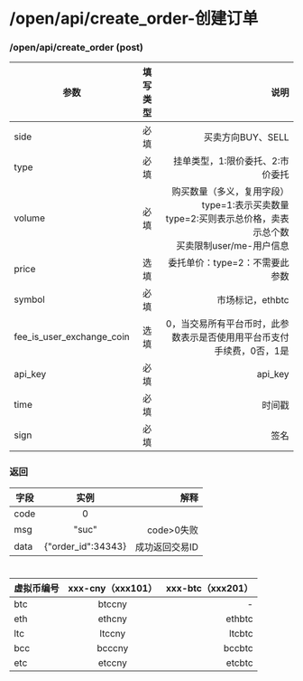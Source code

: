 # /open/api/create_order-创建订单
### /open/api/create_order (post)
|参数|填写类型|说明|
|---|:----:|-----:|
|side|必填|买卖方向BUY、SELL|
|type |必填|挂单类型，1:限价委托、2:市价委托|
|volume|必填|购买数量（多义，复用字段）<br>type=1:表示买卖数量<br>type=2:买则表示总价格，卖表示总个数<br>买卖限制user/me-用户信息|
|price|选填 |委托单价：type=2：不需要此参数|
|symbol|必填|市场标记，ethbtc|
|fee_is_user_exchange_coin|选填|0，当交易所有平台币时，此参数表示是否使用用平台币支付手续费，0否，1是|
|api_key|必填 |api_key|
|time|必填 |时间戳|
|sign |必填 |签名|

### 返回
|字段|实例|解释|
|----|:----:|----:|
|code|0||
|msg|"suc"|code>0失败|
|data|{"order_id":34343}|成功返回交易ID|
#
|虚拟币编号|xxx-cny（xxx101）|xxx-btc（xxx201）|
|-----|:----:|----:|
|btc|btccny|-|
|eth|ethcny|ethbtc|
|ltc |ltccny |ltcbtc|
|bcc|bcccny |bccbtc|
|etc|etccny|etcbtc|


